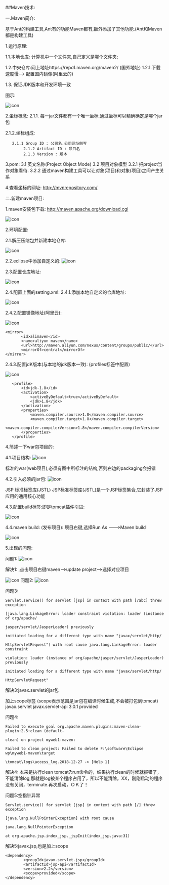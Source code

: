 ##Maven技术:

一.Maven简介:

基于Ant的构建工具,Ant有的功能Maven都有,额外添加了其他功能.(Ant和Maven都是构建工具)

1.运行原理:

1.1.本地仓库: 计算机中一个文件夹,自己定义是哪个文件夹;

1.2.中央仓库:网上地址https://repo1.maven.org/maven2/  (国外地址)
           1.2.1.下载速度慢--> 配置国内镜像(阿里云的)

1.3. 保证JDK版本和开发环境一致

图示:

![icon](img/m1.png)

2.坐标概念:
   2.1.1. 每一jar文件都有一个唯一坐标.通过坐标可以精确确定是哪个jar包
   
   2.1.2.坐标组成:
   
       2.1.1 Group ID : 公司名.公司网址倒写
            2.1.2 Artifact ID : 项目名
            2.1.3 Version : 版本
3.pom:
3.1 英文名称(Project Object Mode)
3.2 项目对象模型
3.2.1 把project当作对象看待.
3.2.2 通过maven构建工具可以让对象(项目)和对象(项目)之间产生关系

4.查看坐标的网址: http://mvnrepository.com/


二.新建maven项目:

1.maven安装包下载:       http://maven.apache.org/download.cgi

![icon](img/m2.png)


2.环境配置:

2.1.解压压缩包并新建本地仓库:

![icon](img/m3.png)


2.2.eclipse中添加自定义的:
![icon](img/m4.png)

2.3.配置仓库地址:

![icon](img/m5.png)

2.4.配置上面的setting.xml:
    2.4.1.添加本地自定义的仓库地址:

![icon](img/m6.png)
	
2.4.2.配置镜像地址(阿里云):

![icon](img/m7.png)

    <mirror>
           <id>alimaven</id>
           <name>aliyun maven</name>
           <url>http://maven.aliyun.com/nexus/content/groups/public/</url>
           <mirrorOf>central</mirrorOf>
    </mirror>



2.4.3.配置jdK版本(与本地的jdk版本一致): (profiles标签中配置)

![icon](img/m8.png)

	   <profile>
	       <id>jdk-1.8</id>
	       <activation>
	           <activeByDefault>true</activeByDefault>
	           <jdk>1.8</jdk>
	       </activation>
	       <properties>
	           <maven.compiler.source>1.8</maven.compiler.source>
	           <maven.compiler.target>1.8</maven.compiler.target>
	           <maven.compiler.compilerVersion>1.8</maven.compiler.compilerVersion>
	       </properties>
       </profile>





4.简述一下war包项目的:

4.1.项目结构:
![icon](img/m9.png)

标准的war(web项目),必须有图中所标注的结构,否则右边的packaging会报错


4.2.引入必须的jar包:
![icon](img/m10.png)

JSP 标准标签库(JSTL) JSP标准标签库(JSTL)是一个JSP标签集合,它封装了JSP应用的通用核心功能


4.3.配置build标签:即是tomcat插件引进:

![icon](img/m11.png)

4.4.maven build: (发布项目): 项目右键,选择Run As --->Maven build

![icon](img/m12.png)


5.出现的问题:


问题1:
![icon](img/m13.png)

解决1:  ,点击项目右键maven-->update project-->选择对应项目

![icon](img/m14.png)
问题2:
![icon](img/m15.png)

问题3:

	Servlet.service() for servlet [jsp] in context with path [/abc] threw exception 

	[java.lang.LinkageError: loader constraint violation: loader (instance of org/apache/

	jasper/servlet/JasperLoader) previously
	
	initiated loading for a different type with name "javax/servlet/http/

	HttpServletRequest"] with root cause java.lang.LinkageError: loader constraint 

	violation: loader (instance of org/apache/jasper/servlet/JasperLoader) previously
	
	initiated loading for a different type with name "javax/servlet/http/

	HttpServletRequest"

解决3:javax.servlet的jar包

加上scope标签 (scope表示范围是jar包在编译时候生成,不会被打包到tomcat)
    <dependency>
            <groupId>javax.servlet</groupId>
            <artifactId>javax.servlet-api</artifactId>
            <version>3.0.1</version>
            <!-- scope表示范围是jar包在编译时候生成,不会被打包到tomcat -->
            <scope>provided</scope>
    </dependency>



问题4:

	Failed to execute goal org.apache.maven.plugins:maven-clean-plugin:2.5:clean (default-

	clean) on project myweb1-maven:

	Failed to clean project: Failed to delete F:\software\Eclipse wp\myweb1-maven\target

	\tomcat\logs\access_log.2018-12-27 -> [Help 1]

解决4:
本来是执行clean tomcat7:run命令的，结果执行clean的时候就报错了，不能清除log,那就是log被某个程序占用了，所以不能清除，XX，刚刚启动的程序没有关闭，terminate.再次启动，ＯＫ了！


问题5:空指针异常

	Servlet.service() for servlet [jsp] in context with path [/] threw exception 

	[java.lang.NullPointerException] with root cause

	java.lang.NullPointerException

    at org.apache.jsp.index_jsp._jspInit(index_jsp.java:31)


解决5:javax.jsp,也是加上scope

    <dependency>
            <groupId>javax.servlet.jsp</groupId>
            <artifactId>jsp-api</artifactId>
            <version>2.2</version>
            <scope>provided</scope>
    </dependency>